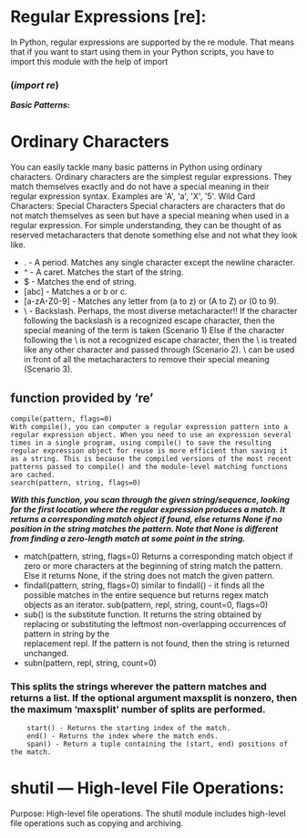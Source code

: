 # Regular Expressions [re]:

In Python, regular expressions are supported by the re module. That means that if you want to start using them in your Python scripts, you have to import this module with the help of import
### (***import re***)
***Basic Patterns:*** 
# Ordinary Characters
You can easily tackle many basic patterns in Python using ordinary characters. Ordinary characters are the simplest regular expressions. They match themselves exactly and do not have a special meaning in their regular expression syntax.
Examples are 'A', 'a', 'X', '5'.
Wild Card Characters: Special Characters
Special characters are characters that do not match themselves as seen but have a special meaning when used in a regular expression. For simple understanding, they can be thought of as reserved metacharacters that denote something else and not what they look like.
-    . - A period. Matches any single character except the newline character.
-    ^ - A caret. Matches the start of the string.
-    $ - Matches the end of string.
-    [abc] - Matches a or b or c.
-    [a-zA-Z0-9] - Matches any letter from (a to z) or (A to Z) or (0 to 9).
-    \ - Backslash. Perhaps, the most diverse metacharacter!! If the character following the backslash is a recognized escape character, then the special meaning of the
     term is taken (Scenario 1) Else if the character following the \ is not a recognized escape character, then the \ is treated like any other character and passed through (Scenario 2). \ can be used in front of all the metacharacters to remove their special meaning (Scenario 3).

## function provided by ‘re’
    compile(pattern, flags=0)
    With compile(), you can computer a regular expression pattern into a regular expression object. When you need to use an expression several times in a single program, using compile() to save the resulting regular expression object for reuse is more efficient than saving it as a string. This is because the compiled versions of the most recent patterns passed to compile() and the module-level matching functions are cached.
    search(pattern, string, flags=0)

***With this function, you scan through the given string/sequence, looking for the first location where the regular expression produces a match. It returns a corresponding match object if found, else returns None if no position in the string matches the pattern. Note that None is different from finding a zero-length match at some point in the string.***
-    match(pattern, string, flags=0)
    Returns a corresponding match object if zero or more characters at the beginning of string match the pattern. Else it returns None, if the string does not match the given pattern.
-    findall(pattern, string, flags=0)
    similar to findall() - it finds all the possible matches in the entire sequence but returns regex match objects as an iterator.
    sub(pattern, repl, string, count=0, flags=0)
-    sub() is the substitute function. It returns the string obtained by replacing or substituting the leftmost non-overlapping occurrences of pattern in string by the   
    replacement repl. If the pattern is not found, then the string is returned unchanged.
-    subn(pattern, repl, string, count=0)

### This splits the strings wherever the pattern matches and returns a list. If the optional argument maxsplit is nonzero, then the maximum ‘maxsplit’ number of splits are performed.
        start() - Returns the starting index of the match.
        end() - Returns the index where the match ends.
        span() - Return a tuple containing the (start, end) positions of the match.

# shutil — High-level File Operations:
Purpose:	High-level file operations.
The shutil module includes high-level file operations such as copying and archiving.
